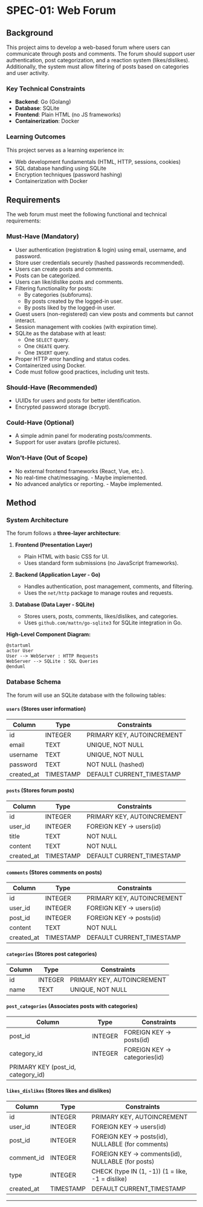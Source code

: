 # SPEC-01: Web Forum  

## Background  

This project aims to develop a web-based forum where users can communicate through posts and comments. The forum should support user authentication, post categorization, and a reaction system (likes/dislikes). Additionally, the system must allow filtering of posts based on categories and user activity.  

### Key Technical Constraints  

- **Backend**: Go (Golang)  
- **Database**: SQLite  
- **Frontend**: Plain HTML (no JS frameworks)  
- **Containerization**: Docker  

### Learning Outcomes  

This project serves as a learning experience in:  
- Web development fundamentals (HTML, HTTP, sessions, cookies)  
- SQL database handling using SQLite  
- Encryption techniques (password hashing)  
- Containerization with Docker  

## Requirements  

The web forum must meet the following functional and technical requirements:  

### Must-Have (Mandatory)  
- User authentication (registration & login) using email, username, and password.  
- Store user credentials securely (hashed passwords recommended).  
- Users can create posts and comments.  
- Posts can be categorized.  
- Users can like/dislike posts and comments.  
- Filtering functionality for posts:  
  - By categories (subforums).  
  - By posts created by the logged-in user.  
  - By posts liked by the logged-in user.  
- Guest users (non-registered) can view posts and comments but cannot interact.  
- Session management with cookies (with expiration time).  
- SQLite as the database with at least:  
  - One `SELECT` query.  
  - One `CREATE` query.  
  - One `INSERT` query.  
- Proper HTTP error handling and status codes.  
- Containerized using Docker.  
- Code must follow good practices, including unit tests.  

### Should-Have (Recommended)  
- UUIDs for users and posts for better identification.  
- Encrypted password storage (bcrypt).  

### Could-Have (Optional)  
- A simple admin panel for moderating posts/comments.  
- Support for user avatars (profile pictures).  

### Won't-Have (Out of Scope)  
- No external frontend frameworks (React, Vue, etc.).  
- No real-time chat/messaging.                              - Maybe implemented.
- No advanced analytics or reporting.                       - Maybe implemented.

## Method  

### System Architecture  

The forum follows a **three-layer architecture**:  

1. **Frontend (Presentation Layer)**  
   - Plain HTML with basic CSS for UI.  
   - Uses standard form submissions (no JavaScript frameworks).  

2. **Backend (Application Layer - Go)**  
   - Handles authentication, post management, comments, and filtering.  
   - Uses the `net/http` package to manage routes and requests.  

3. **Database (Data Layer - SQLite)**  
   - Stores users, posts, comments, likes/dislikes, and categories.  
   - Uses `github.com/mattn/go-sqlite3` for SQLite integration in Go.  

**High-Level Component Diagram:**  

```plantuml
@startuml
actor User
User --> WebServer : HTTP Requests
WebServer --> SQLite : SQL Queries
@enduml
```
### Database Schema  

The forum will use an SQLite database with the following tables:  

#### `users` (Stores user information)  
| Column      | Type         | Constraints                  |  
|------------|-------------|------------------------------|  
| id         | INTEGER     | PRIMARY KEY, AUTOINCREMENT  |  
| email      | TEXT        | UNIQUE, NOT NULL           |  
| username   | TEXT        | UNIQUE, NOT NULL           |  
| password   | TEXT        | NOT NULL (hashed)          |  
| created_at | TIMESTAMP   | DEFAULT CURRENT_TIMESTAMP  |  

#### `posts` (Stores forum posts)  
| Column      | Type        | Constraints                  |  
|------------|------------|------------------------------|  
| id         | INTEGER    | PRIMARY KEY, AUTOINCREMENT  |  
| user_id    | INTEGER    | FOREIGN KEY → users(id)    |  
| title      | TEXT       | NOT NULL                     |  
| content    | TEXT       | NOT NULL                     |  
| created_at | TIMESTAMP  | DEFAULT CURRENT_TIMESTAMP  |  

#### `comments` (Stores comments on posts)  
| Column      | Type        | Constraints                  |  
|------------|------------|------------------------------|  
| id         | INTEGER    | PRIMARY KEY, AUTOINCREMENT  |  
| user_id    | INTEGER    | FOREIGN KEY → users(id)    |  
| post_id    | INTEGER    | FOREIGN KEY → posts(id)    |  
| content    | TEXT       | NOT NULL                     |  
| created_at | TIMESTAMP  | DEFAULT CURRENT_TIMESTAMP  |  

#### `categories` (Stores post categories)  
| Column  | Type     | Constraints                  |  
|---------|---------|------------------------------|  
| id      | INTEGER | PRIMARY KEY, AUTOINCREMENT  |  
| name    | TEXT    | UNIQUE, NOT NULL           |  

#### `post_categories` (Associates posts with categories)  
| Column    | Type     | Constraints                  |  
|-----------|---------|------------------------------|  
| post_id   | INTEGER | FOREIGN KEY → posts(id)    |  
| category_id | INTEGER | FOREIGN KEY → categories(id) |  
| PRIMARY KEY (post_id, category_id) |  

#### `likes_dislikes` (Stores likes and dislikes)  
| Column    | Type     | Constraints                                    |  
|-----------|---------|------------------------------------------------|  
| id        | INTEGER | PRIMARY KEY, AUTOINCREMENT                    |  
| user_id   | INTEGER | FOREIGN KEY → users(id)                      |  
| post_id   | INTEGER | FOREIGN KEY → posts(id), NULLABLE (for comments) |  
| comment_id | INTEGER | FOREIGN KEY → comments(id), NULLABLE (for posts) |  
| type      | INTEGER | CHECK (type IN (1, -1)) (1 = like, -1 = dislike) |  
| created_at | TIMESTAMP | DEFAULT CURRENT_TIMESTAMP                   |  

---
```